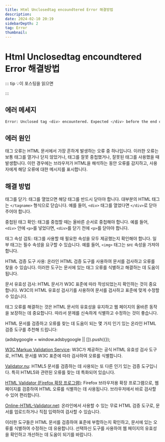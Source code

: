 ```yaml
---
title: Html Unclosedtag encoundtered Error 해결방법
description:
date: 2024-02-10 20:19
sidebarDepth: 2
tag: Error
thumbnail:
---
```


# Html Unclosedtag encoundtered Error 해결방법

::: tip 💡이 포스팅을 읽으면

:::

## 에러 메세지

```bash
Error: Unclosed tag <div> encountered. Expected </div> before the end of the document.
```

## 에러 원인

태그 오류는 HTML 문서에서 가장 흔하게 발생하는 오류 중 하나입니다. 이러한 오류는 보통 태그를 열거나 닫지 않았거나, 태그를 잘못 중첩했거나, 잘못된 태그를 사용했을 때 발생합니다. 이런 경우에는 브라우저가 HTML을 해석하는 동안 오류를 감지하고, 사용자에게 해당 오류에 대한 메시지를 표시합니다.

## 해결 방법

태그를 닫기: 태그를 열었으면 해당 태그를 반드시 닫아야 합니다. 대부분의 HTML 태그는 `</tagname>` 형식으로 닫습니다. 예를 들어, `<div>` 태그를 열었다면 `</div>`로 닫아주어야 합니다.

중첩된 태그 확인: 태그를 중첩할 때는 올바른 순서로 중첩해야 합니다. 예를 들어, `<div>` 안에 `<p>`를 넣었다면, `<div>`를 닫기 전에 `<p>`를 닫아야 합니다.

태그 속성 검토: 태그를 사용할 때 필요한 속성을 모두 제공했는지 확인해야 합니다. 일부 태그는 필수 속성을 요구할 수 있습니다. 예를 들어, `<img>` 태그는 src 속성을 가져야 합니다.

HTML 검증 도구 사용: 온라인 HTML 검증 도구를 사용하여 문서를 검사하고 오류를 찾을 수 있습니다. 이러한 도구는 문서에 있는 태그 오류를 식별하고 해결하는 데 도움이 됩니다.

문서 유효성 검사: HTML 문서가 W3C 표준에 따라 작성되었는지 확인하는 것이 중요합니다. W3C의 HTML 유효성 검사기를 사용하여 문서를 검사하고 표준에 맞게 수정할 수 있습니다.

태그 오류를 해결하는 것은 HTML 문서의 유효성을 유지하고 웹 페이지의 올바른 동작을 보장하는 데 중요합니다. 따라서 문제를 신속하게 식별하고 수정하는 것이 좋습니다.

HTML 문서를 검증하고 오류를 찾는 데 도움이 되는 몇 가지 인기 있는 온라인 HTML 검증 도구를 추천해 드립니다:

<!-- ui-log 수평형 -->

<ins class="adsbygoogle"
     style="display:block"
     data-ad-client="ca-pub-4877378276818686"
     data-ad-slot="9743150776"
     data-ad-format="auto"
     data-full-width-responsive="true"></ins>
<component is="script">
(adsbygoogle = window.adsbygoogle || []).push({});
</component>

[W3C Markup Validation Service](https://validator.w3.org/): W3C가 제공하는 공식 HTML 유효성 검사 도구로, HTML 문서를 W3C 표준에 따라 검사하여 오류를 식별합니다.

[Validator.nu](https://validator.nu/): HTML5 문서를 검증하는 데 사용되는 또 다른 인기 있는 검증 도구입니다. 특히 HTML5와 관련된 오류를 찾는 데 특화되어 있습니다.

[HTML Validator (Firefox 확장 프로그램)](https://addons.mozilla.org/en-US/firefox/addon/html-validator/): Firefox 브라우저용 확장 프로그램으로, 웹 페이지를 검증하여 HTML 오류를 식별하는 데 사용됩니다. 브라우저에서 바로 검사할 수 있어 편리합니다.

[Online-HTML-Validator.net](https://www.online-html-validator.net/): 온라인에서 사용할 수 있는 무료 HTML 검증 도구로, 문서를 업로드하거나 직접 입력하여 검사할 수 있습니다.

이러한 도구들은 HTML 문서를 검증하여 표준에 부합하는지 확인하고, 문서에 있는 오류를 식별하여 수정하는 데 유용합니다. 선택하신 도구를 사용하여 웹 페이지의 유효성을 확인하고 개선하는 데 도움이 되기를 바랍니다.
